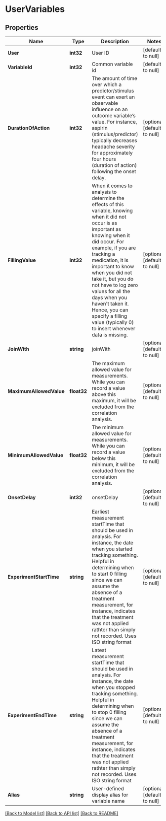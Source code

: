 # UserVariables

## Properties
Name | Type | Description | Notes
------------ | ------------- | ------------- | -------------
**User** | **int32** | User ID | [default to null]
**VariableId** | **int32** | Common variable id | [default to null]
**DurationOfAction** | **int32** | The amount of time over which a predictor/stimulus event can exert an observable influence on an outcome variable’s value. For instance, aspirin (stimulus/predictor) typically decreases headache severity for approximately four hours (duration of action) following the onset delay. | [optional] [default to null]
**FillingValue** | **int32** | When it comes to analysis to determine the effects of this variable, knowing when it did not occur is as important as knowing when it did occur. For example, if you are tracking a medication, it is important to know when you did not take it, but you do not have to log zero values for all the days when you haven&#39;t taken it. Hence, you can specify a filling value (typically 0) to insert whenever data is missing. | [optional] [default to null]
**JoinWith** | **string** | joinWith | [optional] [default to null]
**MaximumAllowedValue** | **float32** | The maximum allowed value for measurements. While you can record a value above this maximum, it will be excluded from the correlation analysis. | [optional] [default to null]
**MinimumAllowedValue** | **float32** | The minimum allowed value for measurements. While you can record a value below this minimum, it will be excluded from the correlation analysis. | [optional] [default to null]
**OnsetDelay** | **int32** | onsetDelay | [optional] [default to null]
**ExperimentStartTime** | **string** | Earliest measurement startTime that should be used in analysis. For instance, the date when you started tracking something.  Helpful in determining when to start 0 filling since we can assume the absence of a treatment measurement, for instance, indicates that the treatment was not applied rathter than simply not recorded.  Uses ISO string format | [optional] [default to null]
**ExperimentEndTime** | **string** | Latest measurement startTime that should be used in analysis. For instance, the date when you stopped tracking something.  Helpful in determining when to stop 0 filling since we can assume the absence of a treatment measurement, for instance, indicates that the treatment was not applied rathter than simply not recorded.   Uses ISO string format | [optional] [default to null]
**Alias** | **string** | User-defined display alias for variable name | [optional] [default to null]

[[Back to Model list]](../README.md#documentation-for-models) [[Back to API list]](../README.md#documentation-for-api-endpoints) [[Back to README]](../README.md)


